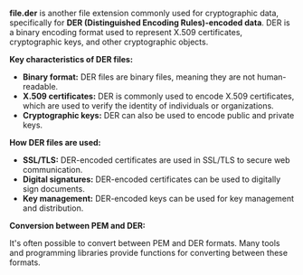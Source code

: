 **file.der** is another file extension commonly used for cryptographic data, specifically for **DER (Distinguished Encoding Rules)-encoded data**. DER is a binary encoding format used to represent X.509 certificates, cryptographic keys, and other cryptographic objects.

**Key characteristics of DER files:**

- **Binary format:** DER files are binary files, meaning they are not human-readable.
- **X.509 certificates:** DER is commonly used to encode X.509 certificates, which are used to verify the identity of individuals or organizations.
- **Cryptographic keys:** DER can also be used to encode public and private keys.

**How DER files are used:**

- **SSL/TLS:** DER-encoded certificates are used in SSL/TLS to secure web communication.
- **Digital signatures:** DER-encoded certificates can be used to digitally sign documents.
- **Key management:** DER-encoded keys can be used for key management and distribution.

**Conversion between PEM and DER:**

It's often possible to convert between PEM and DER formats. Many tools and programming libraries provide functions for converting between these formats.